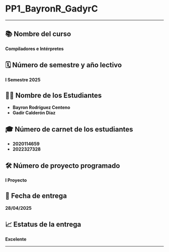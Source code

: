 # PP1_BayronR_GadyrC

---

## 📚 Nombre del curso
**Compiladores e Intérpretes**

## 🗓️ Número de semestre y año lectivo
**I Semestre 2025**

## 👨‍🎓 Nombre de los Estudiantes
- **Bayron Rodríguez Centeno**
- **Gadir Calderón Díaz**

## 🎓 Número de carnet de los estudiantes
- **2020114659**
- **2022327328**

## 🛠️ Número de proyecto programado
**I Proyecto**

## 📅 Fecha de entrega
**28/04/2025**

## 📈 Estatus de la entrega
**Excelente**

---
